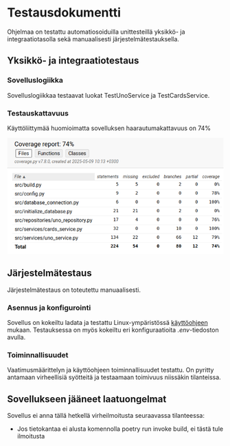 # Testausdokumentti

Ohjelmaa on testattu automatiosoiduilla unittesteillä yksikkö- ja integraatiotasolla sekä manuaalisesti järjestelmätestauksella.

## Yksikkö- ja integraatiotestaus

### Sovelluslogiikka

Sovelluslogiikkaa testaavat luokat TestUnoService ja TestCardsService.

### Testauskattavuus

Käyttöliittymää huomioimatta sovelluksen haarautumakattavuus on 74%

![Testikattavuus](./kuvat/testauskattavuus.png)

## Järjestelmätestaus

Järjestelmätestaus on toteutettu manuaalisesti.

### Asennus ja konfigurointi

Sovellus on kokeiltu ladata ja testattu Linux-ympäristössä [käyttöohjeen](./kayttoohje.md) mukaan. Testauksessa on myös kokeiltu eri konfiguraatioita _.env_-tiedoston avulla.

### Toiminnallisuudet

Vaatimusmäärittelyn ja käyttöohjeen toiminnallisuudet testattu. On pyritty antamaan virheellisiä syötteitä ja testaamaan toimivuus niissäkin tilanteissa.

## Sovellukseen jääneet laatuongelmat

Sovellus ei anna tällä hetkellä virheilmoitusta seuraavassa tilanteessa:
- Jos tietokantaa ei alusta komennolla poetry run invoke build, ei tästä tule ilmoitusta
